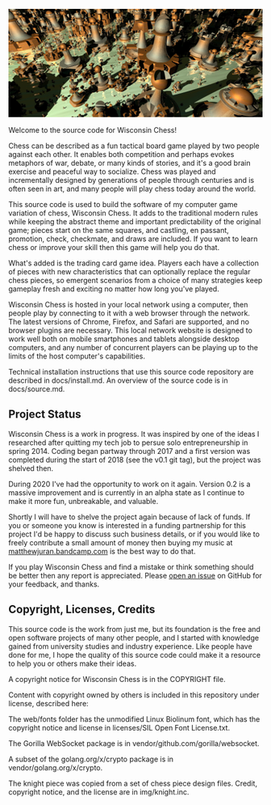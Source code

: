 ![Splash](https://github.com/pciet/wichess/blob/master/docs/splash.jpg)

Welcome to the source code for Wisconsin Chess!

Chess can be described as a fun tactical board game played by two people against each other. It enables both competition and perhaps evokes metaphors of war, debate, or many kinds of stories, and it's a good brain exercise and peaceful way to socialize. Chess was played and incrementally designed by generations of people through centuries and is often seen in art, and many people will play chess today around the world.

This source code is used to build the software of my computer game variation of chess, Wisconsin Chess. It adds to the traditional modern rules while keeping the abstract theme and important predictability of the original game; pieces start on the same squares, and castling, en passant, promotion, check, checkmate, and draws are included. If you want to learn chess or improve your skill then this game will help you do that.

What's added is the trading card game idea. Players each have a collection of pieces with new characteristics that can optionally replace the regular chess pieces, so emergent scenarios from a choice of many strategies keep gameplay fresh and exciting no matter how long you've played.

Wisconsin Chess is hosted in your local network using a computer, then people play by connecting to it with a web browser through the network. The latest versions of Chrome, Firefox, and Safari are supported, and no browser plugins are necessary. This local network website is designed to work well both on mobile smartphones and tablets alongside desktop computers, and any number of concurrent players can be playing up to the limits of the host computer's capabilities.

Technical installation instructions that use this source code repository are described in docs/install.md. An overview of the source code is in docs/source.md.

## Project Status

Wisconsin Chess is a work in progress. It was inspired by one of the ideas I researched after quitting my tech job to persue solo entrepreneurship in spring 2014. Coding began partway through 2017 and a first version was completed during the start of 2018 (see the v0.1 git tag), but the project was shelved then.

During 2020 I've had the opportunity to work on it again. Version 0.2 is a massive improvement and is currently in an alpha state as I continue to make it more fun, unbreakable, and valuable.

Shortly I will have to shelve the project again because of lack of funds. If you or someone you know is interested in a funding partnership for this project I'd be happy to discuss such business details, or if you would like to freely contribute a small amount of money then buying my music at [matthewjuran.bandcamp.com](https://matthewjuran.bandcamp.com) is the best way to do that.

If you play Wisconsin Chess and find a mistake or think something should be better then any report is appreciated. Please [open an issue](https://github.com/pciet/wichess/issues) on GitHub for your feedback, and thanks.

## Copyright, Licenses, Credits

This source code is the work from just me, but its foundation is the free and open software projects of many other people, and I started with knowledge gained from university studies and industry experience. Like people have done for me, I hope the quality of this source code could make it a resource to help you or others make their ideas.

A copyright notice for Wisconsin Chess is in the COPYRIGHT file.

Content with copyright owned by others is included in this repository under license, described here:

The web/fonts folder has the unmodified Linux Biolinum font, which has the copyright notice and license in licenses/SIL Open Font License.txt.

The Gorilla WebSocket package is in vendor/github.com/gorilla/websocket.

A subset of the golang.org/x/crypto package is in vendor/golang.org/x/crypto.

The knight piece was copied from a set of chess piece design files. Credit, copyright notice, and the license are in img/knight.inc.